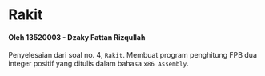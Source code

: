 # Rakit

#### Oleh 13520003 - Dzaky Fattan Rizqullah

Penyelesaian dari soal no. 4, `Rakit`. Membuat program penghitung FPB dua integer positif yang ditulis dalam bahasa `x86 Assembly`.
